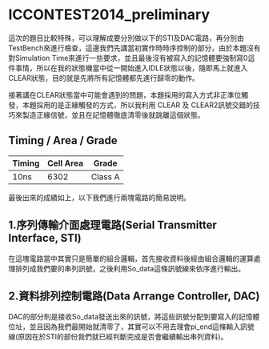 # ICCONTEST2014_preliminary
這次的題目比較特殊，可以理解成要分別做以下的STI及DAC電路，再分別由TestBench來進行檢查，這邊我們先講當初實作時時序控制的部分，由於本題沒有對Simulation Time來進行一些要求，並且最後沒有被寫入的記憶體要強制寫0這件事情，所以在我的狀態機當中從一開始進入IDLE狀態以後，隨即馬上就進入CLEAR狀態，目的就是先將所有記憶體都先進行歸零的動作。

接著講在CLEAR狀態當中可能會遇到的問題，本題採用的寫入方式非正準位觸發，本題採用的是正緣觸發的方式，所以我利用 CLEAR 及 CLEAR2訊號交錯的技巧來製造正緣信號，並且在記憶體徹底清零後就跳離這個狀態。

## Timing / Area / Grade

| Timing | Cell Area | Grade |
| -------- | -------- | -------- |
| 10ns     | 6302     | Class A     |

最後出來的成績如上，以下我們進行兩塊電路的簡易說明。

## 1.序列傳輸介面處理電路(Serial Transmitter Interface, STI)
在這塊電路當中其實只是簡單的組合邏輯，首先接收資料後經由組合邏輯的運算處理排列成我們要的串列訊號，之後利用So_data這條訊號線來依序進行輸出。

## 2.資料排列控制電路(Data Arrange Controller, DAC)
DAC的部分則是接收So_data發送出來的訊號，將這些訊號分配到要寫入的記憶體位址，並且因為我們最開始就清零了，其實可以不用去理會pi_end這條輸入訊號線(原因在於STI的部份我們就已經判斷完成是否會繼續輸出串列資料)。

